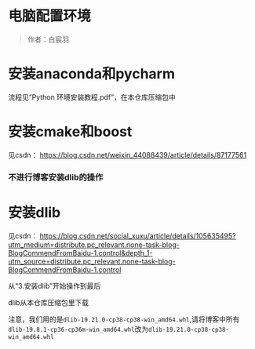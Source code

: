 # 电脑配置环境

>作者：白宸羽

# 安装anaconda和pycharm

流程见“Python 环境安装教程.pdf”，在本仓库压缩包中

# 安装cmake和boost

见csdn：
https://blog.csdn.net/weixin_44088439/article/details/87177561

### 不进行博客安装dlib的操作

# 安装dlib

见csdn：
https://blog.csdn.net/social_xuxu/article/details/105635495?utm_medium=distribute.pc_relevant.none-task-blog-BlogCommendFromBaidu-1.control&depth_1-utm_source=distribute.pc_relevant.none-task-blog-BlogCommendFromBaidu-1.control

从“3.安装dlib”开始操作到最后

dlib从本仓库压缩包里下载

注意，我们用的是`dlib-19.21.0-cp38-cp38-win_amd64.whl`,请将博客中所有`dlib-19.8.1-cp36-cp36m-win_amd64.whl`改为`dlib-19.21.0-cp38-cp38-win_amd64.whl`
